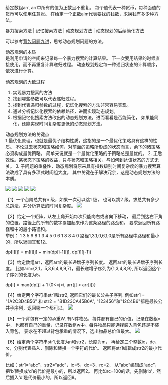 给定数组arr, arr中所有的值为正数且不重复。
每个值代表一种货币，每种面值的货币可以使用任意张。
在给定一个正数aim代表要找的钱数，求换钱有多少种方法。

暴力搜索方法
    |
记忆搜索方法
    |
动态规划方法
    |
动态规划的后续简化方法

可以参考[背包问题九讲](http://love-oriented.com/pack/)，思考动态规划问题的方法。

动态规划的本质		
是利用申请的空间来记录每一个暴力搜索的计算结果。
下一次要用结果的时候直接使用，而不再重复计算递归过程。
动态规划规定每一种递归状态的计算顺序，依次进行计算。

动态规划的大致过程       
1. 实现暴力搜索的方法    
2. 找到哪些参数可以代表递归过程。
3. 找到代表递归参数的过程，记忆化搜索的方法非常容易实现。
4. 通过分析记忆化搜索的依赖路径，进而实现动态规划。
5. 根据记忆化搜索方法改出的动态规划方法，进而看看是否能简化，
如果能简化，还能实现时间复杂度更低的动态规划方法。


动态规划方法的关键点      
1.最优化原理，也就是最优子结构性质，这指的是一个最优化策略具有这样的性质。
不论过去状态和策略如何，对前面的策略所形成的状态而言，余下的诸策略必须构成最优策略。
简单来说就是一个最优化策略的子策略总是最优的。
2. 无后效性。某状态下策略的收益，只与状态和策略相关，与如何到达该状态的方式无关。
3. 子问题的重叠性，动态规划将原来具有指数级别时间复杂度的暴力搜索算法改成了具有多项式时间组大度。
其中关键在于解决冗余，这是动态规划方法的本质。

![](12.1_1_暴力解法.png)
![](12.1_2_记忆化搜索.png)
![](12.1_3_动态规划.png)
![](12.1_4_动态规划的简化.png)
![](12.1_对比.png)

【1】一个台阶总共有n 级，如果一次可以跳1 级，
也可以跳2 级。求总共有多少总跳法，并分析算法的时间复杂度。
![](1.png)   
   
【2】给定一个矩阵，从左上角开始每次只能向右或者向下移动，
最后到达右下角的位置，路径上的所有的数字累加起来作为这条路径的路劲和。
要求返回所有路径和中的最小路径和。   
   举例：
    1   3   5   9
    8   1   3   4
    5   0   6   1
    8   8   4   0
   路径1,3,1,0,6,1,0是所有路径中路径和最小的，所以返回其和12。

dp[i][j] = m[i][j] + min(dp[i-1][j], dp[i][j-1])

【3】给定数组arr，返回arr的最长递增子序列长度。
返回arr的最长递增子序列长度。
比如arr={2,1，5,3,6,4,8,9,7}，最长递增子序列为{1,3,4,8,9},
所以返回这个子序列的长度为5。 

dp[i] = max{dp[j] + 1  (0<=j<i, arr[j] < arr[i])}

【4】给定两个字符串str1和str2, 返回它们的最长公共子序列.
例如str1 = "1A2C3D4B56" 和 str2 = "B1D23CA45B6A", 
"123456"和"12C4B6"都是最长公共子序列，返回哪一个都可以。
![](4.png)

【5】一个背包有一定的承重W, 有N件物品，每件都有自己的价值，记录在数组v中，
也都有自己的重量，记录在数组w中。每件物品只能选择装入背包还是不装入背包，
要求在不超过背包承重的情况下，选出物品总价值最大。
![](5.png)

【6】给定两个字符串str1,长度为n和str2，长度为m，
再给定三个整数ic，dc，rc，分别代表插入，删除和替换一个字符的代价。
返回将str1编辑成str2的最小代价。

比如：str1=“abc”，str2=“adc”，ic=5，dc=3，rc=2，
从“abc”编辑成“adc”，把‘b’替换成‘d’的代价是最小的，所以返回2。
再比如rc=100的话，先删除‘b’，然后插入‘d’是代价最小的，所以返回8。

